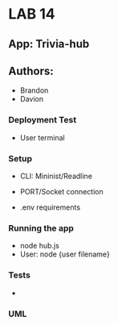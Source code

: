 # LAB 14

## App: Trivia-hub

## Authors: 
- Brandon 
- Davion

### Deployment Test
- User terminal

### Setup

- CLI: Mininist/Readline

- PORT/Socket connection
- .env requirements

### Running the app
- node hub.js
- User: node {user filename}

### Tests
- 

### UML
<!-- (Created with diagrams) -->
